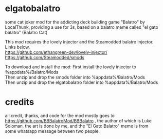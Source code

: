 # elgatobalatro
some cat joker mod for the addicting deck building game "Balatro" by LocalThunk, providing a use for 3s, based on a balatro meme called "el gato balatro" (Balatro Cat)

This mod requires the lovely injector and the Steamodded balatro injector. <br>
Links below. <br>
https://github.com/ethangreen-dev/lovely-injector/ <br>
https://github.com/Steamodded/smods <br>

To download and install the mod:
First install the lovely injector to %appdata%/Balatro/Mods <br>
Then unzip and drop the smods folder into %appdata%/Balatro/Mods <br>
Then unzip and drop the elgatobalatro folder into %appdata%/Balatro/Mods <br>

# credits
all credit, thanks, and code for the mod mostly goes to https://github.com/BBBalatroMod/BBBalatro , the author of which is Luke Soloman. the art is done by me, and the "El Gato Balatro" meme is from some whatsapp message between two people.
